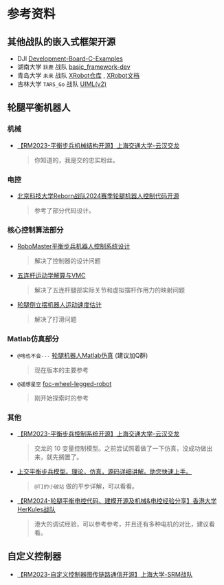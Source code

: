 # 参考资料

## 其他战队的嵌入式框架开源

- DJI [Development-Board-C-Examples](https://github.com/RoboMaster/Development-Board-C-Examples)
- 湖南大学 `跃鹿` 战队 [basic_framework-dev](https://gitee.com/hnuyuelurm/basic_framework)
- 青岛大学 `未来` 战队 [XRobot仓库](https://github.com/xrobot-org/XRobot) , [XRobot文档](https://xrobot-org.github.io/)
- 吉林大学 `TARS_Go` 战队 [UIML(v2)](https://gitee.com/tarsgo-embedded/UIML)

## 轮腿平衡机器人

### 机械

- [【RM2023-平衡步兵机械结构开源】上海交通大学-云汉交龙](https://bbs.robomaster.com/forum.php?mod=viewthread&tid=22803)
    > 你知道的，我是交的忠实粉丝。

### 电控

- [北京科技大学Reborn战队2024赛季轮腿机器人控制代码开源](https://github.com/wzhbaba/RM2024_Reborn_LegWheel_Chassis)
    > 参考了部分代码设计。

### 核心控制算法部分

- [RoboMaster平衡步兵机器人控制系统设计](https://zhuanlan.zhihu.com/p/563048952)
    > 解决了控制器的设计问题
- [五连杆运动学解算与VMC](https://zhuanlan.zhihu.com/p/613007726)
    > 解决了五连杆腿部实际关节和虚拟摆杆作用力的映射问题
- [轮腿倒立摆机器人运动速度估计](https://zhuanlan.zhihu.com/p/689921165)
    > 解决了打滑问题

### Matlab仿真部分

- `@啥也不会---` [轮腿机器人Matlab仿真](https://www.bilibili.com/video/BV1rz4y1j7cL/?spm_id_from=333.999.0.0&vd_source=59764b46a0e4b4b4e2a08a3c20f8be23) (建议加Q群)
    > 现在版本的主要参考
- `@遥想星空` [foc-wheel-legged-robot](https://gitee.com/skythinker/foc-wheel-legged-robot)
    > 刚开始探索时的参考

### 其他

- [【RM2023-平衡步兵控制系统开源】上海交通大学-云汉交龙](https://bbs.robomaster.com/forum.php?mod=viewthread&tid=22756)
    > 交龙的 10 变量控制模型。之前尝试照着做了一下仿真，没成功做出来，就先搁置了。
- [上交平衡步兵模型。理论，仿真，源码详细讲解。助您快速上手。](https://www.bilibili.com/video/BV1cw4m1i7fj/?spm_id_from=333.337.search-card.all.click&vd_source=59764b46a0e4b4b4e2a08a3c20f8be23)
    > `@TI的小破站` 做的平步详解，可以看看。

- [【RM2024-轮腿平衡电控代码、建模开源及机械&电控经验分享】香港大学 HerKules战队](https://bbs.robomaster.com/article/54291?source=4)
    > 港大的调试经验，可以参考参考，并且还有多种电机的对比，建议看看。

## 自定义控制器

- [【RM2023-自定义控制器图传链路通信开源】上海大学-SRM战队](https://bbs.robomaster.com/forum.php?mod=viewthread&tid=22907&fromuid=70626
)
